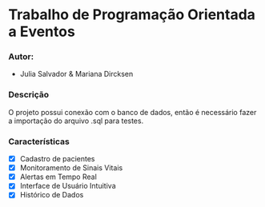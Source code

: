 # Trabalho de Programação Orientada a Eventos

### Autor: 
- Julia Salvador & Mariana Dircksen

### Descrição
O projeto possui conexão com o banco de dados, então é necessário fazer a importação do arquivo .sql para testes.

### Características

- [x] Cadastro de pacientes
- [x] Monitoramento de Sinais Vitais
- [x] Alertas em Tempo Real
- [x] Interface de Usuário Intuitiva
- [x] Histórico de Dados